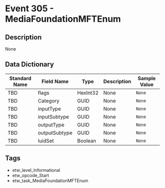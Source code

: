# Event 305 - MediaFoundationMFTEnum

## Description
None

## Data Dictionary
|Standard Name|Field Name|Type|Description|Sample Value|
|---|---|---|---|---|
|TBD|flags|HexInt32|None|`None`|
|TBD|Category|GUID|None|`None`|
|TBD|inputType|GUID|None|`None`|
|TBD|inputSubtype|GUID|None|`None`|
|TBD|outputType|GUID|None|`None`|
|TBD|outputSubtype|GUID|None|`None`|
|TBD|luidSet|Boolean|None|`None`|

## Tags
* etw_level_Informational
* etw_opcode_Start
* etw_task_MediaFoundationMFTEnum